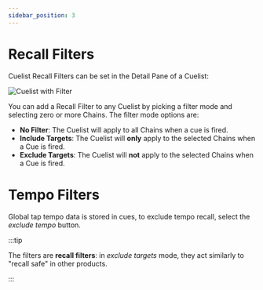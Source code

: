 ```yaml
---
sidebar_position: 3
---
```


# Recall Filters

Cuelist Recall Filters can be set in the Detail Pane of a Cuelist:

![Cuelist with Filter](@site/static/img/transformclient/v1.5/cuelists-filter.png)

You can add a Recall Filter to any Cuelist by picking a filter mode and selecting zero or more
Chains. The filter mode options are:

* **No Filter**: The Cuelist will apply to all Chains when a cue is fired.
* **Include Targets**: The Cuelist will **only** apply to the selected Chains when a Cue is fired.
* **Exclude Targets**: The Cuelist will **not** apply to the selected Chains when a Cue is fired.

# Tempo Filters

Global tap tempo data is stored in cues, to exclude tempo recall, select the *exclude tempo* button.

:::tip

The filters are **recall filters**: in *exclude targets* mode, they act similarly to "recall safe"
in other products.

:::
